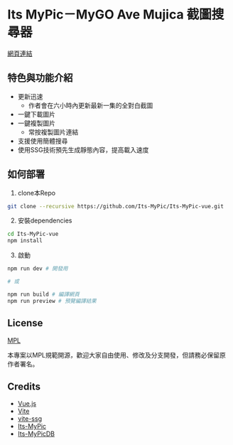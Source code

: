 # Its MyPic－MyGO Ave Mujica 截圖搜尋器

[網頁連結](https://mygo.0m0.uk)

## 特色與功能介紹

- 更新迅速
    - 作者會在六小時內更新最新一集的全對白截圖
- 一鍵下載圖片
- 一鍵複製圖片
    - 常按複製圖片連結
- 支援使用簡體搜尋
- 使用SSG技術預先生成靜態內容，提高載入速度

## 如何部署

1. clone本Repo

```bash
git clone --recursive https://github.com/Its-MyPic/Its-MyPic-vue.git
```

2. 安裝dependencies

```bash
cd Its-MyPic-vue
npm install
```

3. 啟動

```bash
npm run dev # 開發用

# 或

npm run build # 編譯網頁
npm run preview # 預覽編譯結果
```

## License

[MPL](./LICENSE)

本專案以MPL規範開源，歡迎大家自由使用、修改及分支開發，但請務必保留原作者署名。

## Credits

- [Vue.js](https://vuejs.org)
- [Vite](https://vitejs.dev)
- [vite-ssg](https://github.com/antfu-collective/vite-ssg)
- [Its-MyPic](https://github.com/Its-MyPic/Its-MyPic)
- [Its-MyPicDB](https://github.com/Its-MyPic/Its-MyPicDB)